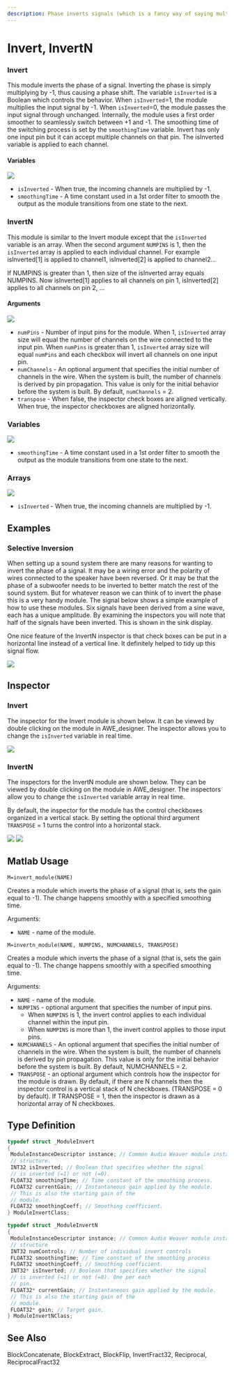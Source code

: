 ```yaml
---
description: Phase inverts signals (which is a fancy way of saying multiply by -1).
---
```


# Invert, InvertN

### Invert

This module inverts the phase of a signal. Inverting the phase is simply multiplying by -1, thus causing a phase shift. The variable `isInverted` is a Boolean which controls the behavior. When `isInverted`=1, the module multiplies the input signal by -1. When `isInverted`=0, the module passes the input signal through unchanged. Internally, the module uses a first order smoother to seamlessly switch between +1 and -1. The smoothing time of the switching process is set by the `smoothingTime` variable. Invert has only one input pin but it can accept multiple channels on that pin. The isInverted variable is applied to each channel.

#### Variables

![](../../../.gitbook/assets/0%20%2821%29.png)

* `isInverted` - When true, the incoming channels are multiplied by -1.
* `smoothingTime` - A time constant used in a 1st order filter to smooth the output as the module transitions from one state to the next.

### InvertN

This module is similar to the Invert module except that the `isInverted` variable is an array. When the second argument `NUMPINS` is 1, then the `isInverted` array is applied to each individual channel. For example isInverted\[1\] is applied to channel1, isInverted\[2\] is applied to channel2...

If NUMPINS is greater than 1, then size of the isInverted array equals NUMPINS. Now isInverted\[1\] applies to all channels on pin 1, isInverted\[2\] applies to all channels on pin 2, ...

#### Arguments

![](../../../.gitbook/assets/1%20%2822%29.png)

* `numPins` - Number of input pins for the module. When 1, `isInverted` array size will equal the number of channels on the wire connected to the input pin. When `numPins` is greater than 1, `isInverted` array size will equal `numPins` and each checkbox will invert all channels on one input pin.
* `numChannels` - An optional argument that specifies the initial number of channels in the wire. When the system is built, the number of channels is derived by pin propagation. This value is only for the initial behavior before the system is built. By default, `numChannels` = 2.
* `transpose` - When false, the inspector check boxes are aligned vertically. When true, the inspector checkboxes are aligned horizontally.

### Variables

![](../../../.gitbook/assets/2%20%2817%29.png)

* `smoothingTime` - A time constant used in a 1st order filter to smooth the output as the module transitions from one state to the next.

### Arrays

![](../../../.gitbook/assets/3%20%2817%29.png)

* `isInverted` - When true, the incoming channels are multiplied by -1.

## Examples

### Selective Inversion

When setting up a sound system there are many reasons for wanting to invert the phase of a signal. It may be a wiring error and the polarity of wires connected to the speaker have been reversed. Or it may be that the phase of a subwoofer needs to be inverted to better match the rest of the sound system. But for whatever reason we can think of to invert the phase this is a very handy module. The signal below shows a simple example of how to use these modules. Six signals have been derived from a sine wave, each has a unique amplitude. By examining the inspectors you will note that half of the signals have been inverted. This is shown in the sink display.

One nice feature of the InvertN inspector is that check boxes can be put in a horizontal line instead of a vertical line. It definitely helped to tidy up this signal flow.

![](../../../.gitbook/assets/4%20%2814%29.png)

## Inspector

### Invert

The inspector for the Invert module is shown below. It can be viewed by double clicking on the module in AWE\_designer. The inspector allows you to change the `isInverted` variable in real time.

![](../../../.gitbook/assets/5%20%287%29.png)

### InvertN

The inspectors for the InvertN module are shown below. They can be viewed by double clicking on the module in AWE\_designer. The inspectors allow you to change the `isInverted` variable array in real time.

By default, the inspector for the module has the control checkboxes organized in a vertical stack. By setting the optional third argument `TRANSPOSE` = 1 turns the control into a horizontal stack.

![](../../../.gitbook/assets/6%20%286%29.png) ![](../../../.gitbook/assets/7%20%287%29.png)

## Matlab Usage

`M=invert_module(NAME)`

Creates a module which inverts the phase of a signal \(that is, sets the gain equal to -1\). The change happens smoothly with a specified smoothing time.

Arguments:

* `NAME` - name of the module.

`M=invertn_module(NAME, NUMPINS, NUMCHANNELS, TRANSPOSE)`

Creates a module which inverts the phase of a signal \(that is, sets the gain equal to -1\). The change happens smoothly with a specified smoothing time.

Arguments:

* `NAME` - name of the module.
* `NUMPINS` - optional argument that specifies the number of input pins.
  * When `NUMPINS` is 1, the invert control applies to each individual channel within the input pin.
  * When `NUMPINS` is more than 1, the invert control applies to those input pins.
* `NUMCHANNELS` - An optional argument that specifies the initial number of channels in the wire. When the system is built, the number of channels is derived by pin propagation. This value is only for the initial behavior before the system is built. By default, NUMCHANNELS = 2.
* `TRANSPOSE` - an optional argument which controls how the inspector for the module is drawn. By default, if there are N channels then the inspector control is a vertical stack of N checkboxes. \(TRANSPOSE = 0 by default\). If TRANSPOSE = 1, then the inspector is drawn as a horizontal array of N checkboxes.

## Type Definition

```cpp
typedef struct _ModuleInvert
{
 ModuleInstanceDescriptor instance; // Common Audio Weaver module instance
 // structure.
 INT32 isInverted; // Boolean that specifies whether the signal
 // is inverted (=1) or not (=0).
 FLOAT32 smoothingTime; // Time constant of the smoothing process.
 FLOAT32 currentGain; // Instantaneous gain applied by the module.
 // This is also the starting gain of the
 // module.
 FLOAT32 smoothingCoeff; // Smoothing coefficient.
} ModuleInvertClass;

typedef struct _ModuleInvertN
{
 ModuleInstanceDescriptor instance; // Common Audio Weaver module instance
 // structure
 INT32 numControls; // Number of individual invert controls
 FLOAT32 smoothingTime; // Time constant of the smoothing process
 FLOAT32 smoothingCoeff; // Smoothing coefficient.
 INT32* isInverted; // Boolean that specifies whether the signal
 // is inverted (=1) or not (=0). One per each
 // pin.
 FLOAT32* currentGain; // Instantaneous gain applied by the module.
 // This is also the starting gain of the
 // module.
 FLOAT32* gain; // Target gain.
} ModuleInvertNClass;
```

## See Also

BlockConcatenate, BlockExtract, BlockFlip, InvertFract32, Reciprocal, ReciprocalFract32

